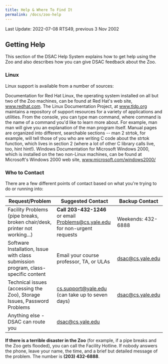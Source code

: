 ```yaml
---
title: Help & Where To Find It
permalink: /docs/zoo-help
---
```

Last Update: 2022-07-08 RTS49, previous 3 Nov 2002

## Getting Help
This section of the DSAC Help System explains how to get help using the Zoo and also describes how you can give DSAC feedback about the Zoo.

### Linux
Linux support is available from a number of sources:

Documentation for Red Hat Linux, the operating system installed on all but two of the Zoo machines, can be found at Red Hat's web site, www.redhat.com.
The Linux Documentation Project, at www.tldp.org maintains a repository of support resources for a variety of applications and utilities.
From the console, you can type man command, where command is the name of a command you'd like to learn more about. For example, man man will give you an explanation of the man program itself. Manual pages are organized into different, searchable sections -- man 2 strtok, for example, will tell those of you who are writing C code about the strtok function, which lives in section 2 (where a lot of other C library calls live, too, hint hint!).
Windows
Documentation for Microsoft Windows 2000, which is installed on the two non-Linux machines, can be found at Microsoft's Windows 2000 web site, www.microsoft.com/windows2000/

### Who to Contact
There are a few different points of contact based on what you're trying to do or running into:

| Request/Problem                                                                    | Suggested Contact                                                            | Backup Contact     |
|------------------------------------------------------------------------------------|------------------------------------------------------------------------------|--------------------|
| Facility Problems (pipe breaks, broken chair/desk, printer not working...)         | **Call 203-432-1246** or email Problems@cs.yale.edu for non-urgent requests  | Weekends: 432-6888 |
| Software Installation, Issue with class submission program, class-specific content | Email your course professor, TA, or ULAs                                     | dsac@cs.yale.edu   |
| Technical issues (accessing the Zoo), Storage Issues, Password Problems            | cs.support@yale.edu (can take up to seven days)                              | dsac@cs.yale.edu   |
| Anything else - DSAC can route you                                                 | dsac@cs.yale.edu                                                             |                    |

**If there is a terrible disaster in the Zoo** (for example, if a pipe breaks and the Zoo gets flooded), you can call the Facility Hotline. If nobody answers the phone, leave your name, the time, and a brief but detailed message of the problem. The number is **(203) 432-6888**.

